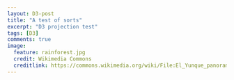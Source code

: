 ```yaml
---
layout: D3-post
title: "A test of sorts"
excerpt: "D3 projection test"
tags: [D3]
comments: true
image:
  feature: rainforest.jpg
  credit: Wikimedia Commons
  creditlink: https://commons.wikimedia.org/wiki/File:El_Yunque_panorama.jpg
---
```



<script src="//klevan.github.io/d3scripts/numRecords.js"></script>
<script src="//klevan.github.io/d3scripts/speciesRichness.js"></script>
<script src="//klevan.github.io/d3scripts/genusRichness.js"></script>
<script src="//klevan.github.io/d3scripts/subfamilyRichness.js"></script>

<center></center>


<script>
// Creating radio buttons

var ant = ["Number of Records", "Species Richness", "Genus Richness", "Subfamily Richness"], 
      j = 0; // Choose number of records as the default
      
var antData = [numRecords.features, sppRichness.features, genRichness.features, subfamRichness.features];  

// Create the selectors
var form = d3.select("center").append("form");

labels = form.selectAll("label")
    .data(ant)
    .enter()
    .append("label")
    .text(function(d) {return d;})
    .insert("input")
    .attr({
        type: "radio",
        class: "shape",
        name: "selectors",
        value: function(d, antData) {return antData[j];}
    })
    .property("checked", function(d, i) {return i===j;});

//var val = d3.select('input[name="options"]:checked').node().value


// Create the globe
var width = 450,
    height = 450;

var projection = d3.geo.stereographic()
    .scale(123)
    .translate([width / 2, height / 2])
    .rotate([-20, 0])
    .clipAngle(180 - 1e-4)
    .clipExtent([[0, 0], [width, height]])
    .precision(.1);

var path = d3.geo.path()
    .projection(projection);

var graticule = d3.geo.graticule();

var svg = d3.select("center").append("svg")
    .attr("width", width)
    .attr("height", height);

svg.append("path")
    .datum(graticule)
    .attr("class", "graticule")
    .attr("d", path);

d3.json("//klevan.github.io/d3scripts/world-50m.json", function(error, world) {
  if (error) throw error;

  svg.insert("path", ".graticule")
      .datum(topojson.feature(world, world.objects.land))
      .attr("class", "land")
      .attr("d", path);

  svg.insert("path", ".graticule")
      .datum(topojson.mesh(world, world.objects.countries, function(a, b) { return a !== b; }))
      .attr("class", "boundary")
      .attr("d", path);
});

var ants = svg.append("g");
ants.selectAll("path")
  .data(numRecords.features)
  .enter()
  .append("path")
  .attr("fill", "#900")
  .attr("stroke", "#999")
  .attr("d", path);
  
d3.select(self.frameElement).style("height", height + "px");

</script>
